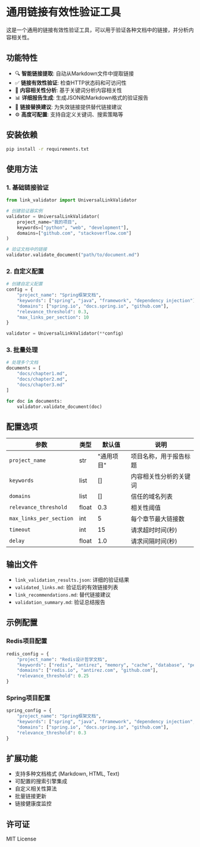 # 通用链接有效性验证工具

这是一个通用的链接有效性验证工具，可以用于验证各种文档中的链接，并分析内容相关性。

## 功能特性

- 🔍 **智能链接提取**: 自动从Markdown文件中提取链接
- ✅ **链接有效性验证**: 检查HTTP状态码和可访问性
- 🎯 **内容相关性分析**: 基于关键词分析内容相关性
- 📊 **详细报告生成**: 生成JSON和Markdown格式的验证报告
- 🔄 **链接替换建议**: 为失效链接提供替代链接建议
- ⚙️ **高度可配置**: 支持自定义关键词、搜索策略等

## 安装依赖

```bash
pip install -r requirements.txt
```

## 使用方法

### 1. 基础链接验证

```python
from link_validator import UniversalLinkValidator

# 创建验证器实例
validator = UniversalLinkValidator(
    project_name="我的项目",
    keywords=["python", "web", "development"],
    domains=["github.com", "stackoverflow.com"]
)

# 验证文档中的链接
validator.validate_document("path/to/document.md")
```

### 2. 自定义配置

```python
# 创建自定义配置
config = {
    "project_name": "Spring框架文档",
    "keywords": ["spring", "java", "framework", "dependency injection"],
    "domains": ["spring.io", "docs.spring.io", "github.com"],
    "relevance_threshold": 0.3,
    "max_links_per_section": 10
}

validator = UniversalLinkValidator(**config)
```

### 3. 批量处理

```python
# 处理多个文档
documents = [
    "docs/chapter1.md",
    "docs/chapter2.md",
    "docs/chapter3.md"
]

for doc in documents:
    validator.validate_document(doc)
```

## 配置选项

| 参数 | 类型 | 默认值 | 说明 |
|------|------|--------|------|
| `project_name` | str | "通用项目" | 项目名称，用于报告标题 |
| `keywords` | list | [] | 内容相关性分析的关键词 |
| `domains` | list | [] | 信任的域名列表 |
| `relevance_threshold` | float | 0.3 | 相关性阈值 |
| `max_links_per_section` | int | 5 | 每个章节最大链接数 |
| `timeout` | int | 15 | 请求超时时间(秒) |
| `delay` | float | 1.0 | 请求间隔时间(秒) |

## 输出文件

- `link_validation_results.json`: 详细的验证结果
- `validated_links.md`: 验证后的有效链接列表
- `link_recommendations.md`: 替代链接建议
- `validation_summary.md`: 验证总结报告

## 示例配置

### Redis项目配置
```python
redis_config = {
    "project_name": "Redis设计哲学文档",
    "keywords": ["redis", "antirez", "memory", "cache", "database", "performance"],
    "domains": ["redis.io", "antirez.com", "github.com"],
    "relevance_threshold": 0.25
}
```

### Spring项目配置
```python
spring_config = {
    "project_name": "Spring框架文档",
    "keywords": ["spring", "java", "framework", "dependency injection", "aop"],
    "domains": ["spring.io", "docs.spring.io", "github.com"],
    "relevance_threshold": 0.3
}
```

## 扩展功能

- 支持多种文档格式 (Markdown, HTML, Text)
- 可配置的搜索引擎集成
- 自定义相关性算法
- 批量链接更新
- 链接健康度监控

## 许可证

MIT License
